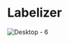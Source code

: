 # Labelizer

![Desktop - 6](https://github.com/chaimaaloug/chaimaaloug-Labelizer1/assets/49941834/bee67cd8-dcbc-44f9-8558-310d0845f1c6)
